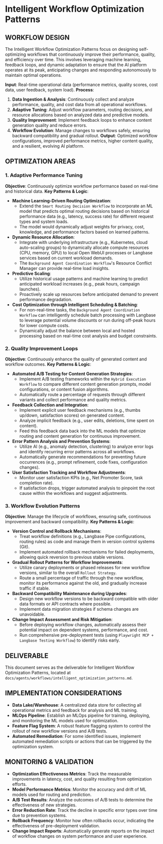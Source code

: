# Intelligent Workflow Optimization Patterns

## WORKFLOW DESIGN

The Intelligent Workflow Optimization Patterns focus on designing self-optimizing workflows that continuously improve their performance, quality, and efficiency over time. This involves leveraging machine learning, feedback loops, and dynamic adaptation to ensure that the AI platform operates at its peak, anticipating changes and responding autonomously to maintain optimal operations.

**Input**: Real-time operational data (performance metrics, quality scores, cost data, user feedback, system load).
**Process**:
1.  **Data Ingestion & Analysis**: Continuously collect and analyze performance, quality, and cost data from all operational workflows.
2.  **Adaptive Tuning**: Adjust workflow parameters, routing decisions, and resource allocations based on analyzed data and predictive models.
3.  **Quality Improvement**: Implement feedback loops to enhance content generation quality and reduce errors.
4.  **Workflow Evolution**: Manage changes to workflows safely, ensuring backward compatibility and gradual rollout.
**Output**: Optimized workflow configurations, improved performance metrics, higher content quality, and a resilient, evolving AI platform.

## OPTIMIZATION AREAS

### 1. Adaptive Performance Tuning
**Objective**: Continuously optimize workflow performance based on real-time and historical data.
**Key Patterns & Logic**: 
*   **Machine Learning-Driven Routing Optimization**: 
    *   Extend the `Smart Routing Decision Workflow` to incorporate an ML model that predicts optimal routing decisions based on historical performance data (e.g., latency, success rate) for different request types and system loads.
    *   The model would dynamically adjust weights for privacy, cost, knowledge, and performance factors based on learned patterns.
*   **Dynamic Resource Allocation**: 
    *   Integrate with underlying infrastructure (e.g., Kubernetes, cloud auto-scaling groups) to dynamically allocate compute resources (CPU, memory, GPU) to local Open WebUI processes or Langbase services based on current workload demands.
    *   The `Background Agent Coordination Workflow`'s Resource Conflict Manager can provide real-time load insights.
*   **Predictive Scaling**: 
    *   Utilize historical usage patterns and machine learning to predict anticipated workload increases (e.g., peak hours, campaign launches).
    *   Proactively scale up resources before anticipated demand to prevent performance degradation.
*   **Cost Optimization through Intelligent Scheduling & Batching**: 
    *   For non-real-time tasks, the `Background Agent Coordination Workflow` can intelligently schedule batch processing with Langbase to leverage potential volume discounts or run during off-peak hours for lower compute costs.
    *   Dynamically adjust the balance between local and hosted processing based on real-time cost analysis and budget constraints.

### 2. Quality Improvement Loops
**Objective**: Continuously enhance the quality of generated content and workflow outcomes.
**Key Patterns & Logic**: 
*   **Automated A/B Testing for Content Generation Strategies**: 
    *   Implement A/B testing frameworks within the `Hybrid Execution Workflow` to compare different content generation prompts, model configurations, or content fusion algorithms.
    *   Automatically route a percentage of requests through different variants and collect performance and quality metrics.
*   **Feedback Collection and Integration**: 
    *   Implement explicit user feedback mechanisms (e.g., thumbs up/down, satisfaction scores) on generated content.
    *   Analyze implicit feedback (e.g., user edits, deletions, time spent on content).
    *   Feed this feedback data back into the ML models that optimize routing and content generation for continuous improvement.
*   **Error Pattern Analysis and Prevention Systems**: 
    *   Utilize AI (e.g., anomaly detection, clustering) to analyze error logs and identify recurring error patterns across all workflows.
    *   Automatically generate recommendations for preventing future occurrences (e.g., prompt refinement, code fixes, configuration changes).
*   **User Satisfaction Tracking and Workflow Adjustments**: 
    *   Monitor user satisfaction KPIs (e.g., Net Promoter Score, task completion rate).
    *   If satisfaction drops, trigger automated analysis to pinpoint the root cause within the workflows and suggest adjustments.

### 3. Workflow Evolution Patterns
**Objective**: Manage the lifecycle of workflows, ensuring safe, continuous improvement and backward compatibility.
**Key Patterns & Logic**: 
*   **Version Control and Rollback Mechanisms**: 
    *   Treat workflow definitions (e.g., Langbase Pipe configurations, routing rules) as code and manage them in version control systems (Git).
    *   Implement automated rollback mechanisms for failed deployments, allowing quick reversion to previous stable versions.
*   **Gradual Rollout Patterns for Workflow Improvements**: 
    *   Utilize canary deployments or phased releases for new workflow versions, similar to the overall `Rollout Strategy`.
    *   Route a small percentage of traffic through the new workflow, monitor its performance against the old, and gradually increase traffic if stable.
*   **Backward Compatibility Maintenance during Upgrades**: 
    *   Design new workflow versions to be backward compatible with older data formats or API contracts where possible.
    *   Implement data migration strategies if schema changes are unavoidable.
*   **Change Impact Assessment and Risk Mitigation**: 
    *   Before deploying workflow changes, automatically assess their potential impact on dependent systems, performance, and cost.
    *   Run comprehensive pre-deployment tests (using `Playwright MCP + Langbase Testing Workflow`) to identify risks early.

## DELIVERABLE

This document serves as the deliverable for Intelligent Workflow Optimization Patterns, located at `docs/agents/workflows/intelligent_optimization_patterns.md`.

## IMPLEMENTATION CONSIDERATIONS

*   **Data Lake/Warehouse**: A centralized data store for collecting all operational metrics and feedback for analysis and ML training.
*   **MLOps Pipeline**: Establish an MLOps pipeline for training, deploying, and monitoring the ML models used for optimization.
*   **Feature Flag System**: A robust feature flagging system to control the rollout of new workflow versions and A/B tests.
*   **Automated Remediation**: For some identified issues, implement automated remediation scripts or actions that can be triggered by the optimization system.

## MONITORING & VALIDATION

*   **Optimization Effectiveness Metrics**: Track the measurable improvements in latency, cost, and quality resulting from optimization efforts.
*   **Model Performance Metrics**: Monitor the accuracy and drift of ML models used for routing and prediction.
*   **A/B Test Results**: Analyze the outcomes of A/B tests to determine the effectiveness of new strategies.
*   **Error Reduction Rate**: Track the decline in specific error types over time due to prevention systems.
*   **Rollback Frequency**: Monitor how often rollbacks occur, indicating the effectiveness of pre-deployment validation.
*   **Change Impact Reports**: Automatically generate reports on the impact of workflow changes on system performance and user experience.